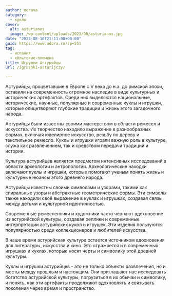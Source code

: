 ```yaml
---
author: morava
category:
  - куклы
cover:
  alt: asturianos
  image: /wp-content/uploads/2023/08/asturianos.jpg
date: "2023-08-10T21:11:00+00:00"
guid: https://www.adora.ru/?p=551
tag:
  - испания
  - кёльтские-племена
title: Игрушки Астурийцы
url: /igrushki-asturijczy/

---
```

Астурийцы, процветавшие в Европе с V века до н.э. до римской эпохи, оставили на современность огромное наследие в виде культурных и исторических артефактов. Среди них выделяются национальные, исторические, научные, популярные и современные куклы и игрушки, которые олицетворяют глубокие традиции и жизнь этого загадочного народа.

Астурийцы были известны своими мастерством в области ремесел и искусства. Их творчество находило выражение в разнообразных формах, включая ювелирное искусство, резьбу по дереву и текстильное ремесло. Куклы и игрушки играли важную роль в культуре, служа как развлечением, так и средством передачи традиций и истории.

Культура астурийцев является предметом интенсивных исследований в области археологии и антропологии. Археологические находки включают куклы и игрушки, которые помогают ученым понять жизнь и культурные нюансы этого древнего народа.

Астурийцы известны своими символами и узорами, такими как спиральные узоры и абстрактные геометрические формы. Эти символы также находили своё выражение в куклах и игрушках, создавая связь между детьми и культурной идентичностью.

Современные ремесленники и художники часто черпают вдохновение из астурийской культуры, создавая реплики и современные интерпретации астурийских кукол и игрушек. Эти изделия пользуются популярностью среди коллекционеров и любителей искусства.

В наше время астурийская культура остается источником вдохновения для литературы, искусства и кино. Это отражается и в современных игрушках и куклах, которые носят черты и символику этой древней культуры.

Куклы и игрушки астурийцев \- это не только объекты развлечения, но и мосты между прошлым и настоящим. Они приглашают нас исследовать богатство астурийской культуры, погрузиться в их обычаи и символику, и понять, как эти артефакты продолжают вдохновлять и связывать поколения через время и пространство.
